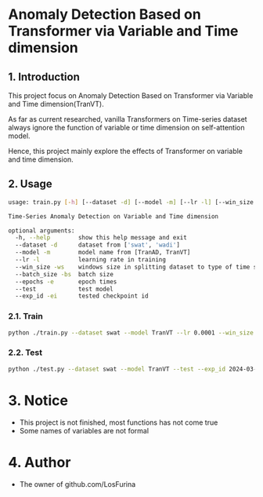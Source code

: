 # Anomaly Detection Based on Transformer via Variable and Time dimension

## 1. Introduction

This project focus on Anomaly Detection Based on Transformer via Variable and Time dimension(TranVT).

As far as current researched, vanilla Transformers on Time-series dataset always ignore the function of variable or time dimension on self-attention model.

Hence, this project mainly explore the effects of Transformer on variable and time dimension.

## 2. Usage

```bash
usage: train.py [-h] [--dataset -d] [--model -m] [--lr -l] [--win_size -ws] [--batch_size -bs] [--epochs -e] [--test] [--exp_id -ei]

Time-Series Anomaly Detection on Variable and Time dimension

optional arguments:
  -h, --help        show this help message and exit
  --dataset -d      dataset from ['swat', 'wadi']
  --model -m        model name from [TranAD, TranVT]
  --lr -l           learning rate in training
  --win_size -ws    windows size in splitting dataset to type of time series
  --batch_size -bs  batch size
  --epochs -e       epoch times
  --test            test model
  --exp_id -ei      tested checkpoint id
```
### 2.1. Train
```bash
python ./train.py --dataset swat --model TranVT --lr 0.0001 --win_size 10 --batch_size 128 --epochs 5
```

### 2.2. Test
```bash
python ./test.py --dataset swat --model TranVT --test --exp_id 2024-03-24_20-09
```

# 3. Notice

- This project is not finished, most functions has not come true
- Some names of variables are not formal

# 4. Author
- The owner of github.com/LosFurina